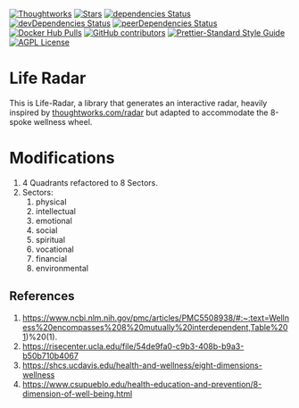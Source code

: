 [![Thoughtworks](https://circleci.com/gh/thoughtworks/build-your-own-radar.svg?style=shield)](https://circleci.com/gh/thoughtworks/build-your-own-radar)
[![Stars](https://badgen.net/github/stars/thoughtworks/build-your-own-radar)](https://github.com/thoughtworks/build-your-own-radar)
[![dependencies Status](https://david-dm.org/thoughtworks/build-your-own-radar/status.svg)](https://david-dm.org/thoughtworks/build-your-own-radar)
[![devDependencies Status](https://david-dm.org/thoughtworks/build-your-own-radar/dev-status.svg)](https://david-dm.org/thoughtworks/build-your-own-radar?type=dev)
[![peerDependencies Status](https://david-dm.org/thoughtworks/build-your-own-radar/peer-status.svg)](https://david-dm.org/thoughtworks/build-your-own-radar?type=peer)
[![Docker Hub Pulls](https://img.shields.io/docker/pulls/wwwthoughtworks/build-your-own-radar.svg)](https://hub.docker.com/r/wwwthoughtworks/build-your-own-radar)
[![GitHub contributors](https://badgen.net/github/contributors/thoughtworks/build-your-own-radar?color=cyan)](https://github.com/thoughtworks/build-your-own-radar/graphs/contributors)
[![Prettier-Standard Style Guide](https://img.shields.io/badge/code_style-standard-brightgreen.svg)](https://github.com/sheerun/prettier-standard)
[![AGPL License](https://badgen.net/github/license/thoughtworks/build-your-own-radar)](https://github.com/thoughtworks/build-your-own-radar)

# Life Radar

This is Life-Radar, a library that generates an interactive radar, heavily inspired by [thoughtworks.com/radar](http://thoughtworks.com/radar) but adapted to accommodate the 8-spoke wellness wheel.

# Modifications

1. 4 Quadrants refactored to 8 Sectors.
2. Sectors:
   1. physical
   2. intellectual
   3. emotional
   4. social
   5. spiritual
   6. vocational
   7. financial
   8. environmental

## References

1. https://www.ncbi.nlm.nih.gov/pmc/articles/PMC5508938/#:~:text=Wellness%20encompasses%208%20mutually%20interdependent,Table%201)%20(1).
2. https://risecenter.ucla.edu/file/54de9fa0-c9b3-408b-b9a3-b50b710b4067
3. https://shcs.ucdavis.edu/health-and-wellness/eight-dimensions-wellness
4. https://www.csupueblo.edu/health-education-and-prevention/8-dimension-of-well-being.html
